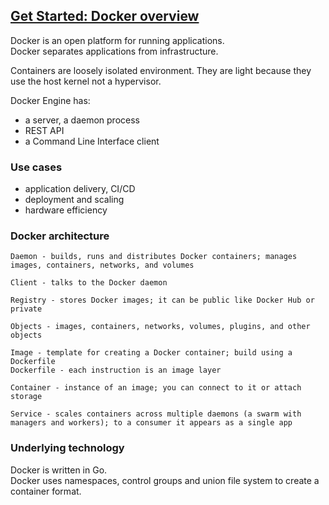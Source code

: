 ## [Get Started: Docker overview](https://docs.docker.com/engine/docker-overview/)

Docker is an open platform for running applications.  
Docker separates applications from infrastructure.  

Containers are loosely isolated environment. They are light because they use the host kernel not a hypervisor.  

Docker Engine has:  
* a server, a daemon process
* REST API
* a Command Line Interface client

### Use cases

* application delivery, CI/CD
* deployment and scaling
* hardware efficiency

### Docker architecture

```
Daemon - builds, runs and distributes Docker containers; manages images, containers, networks, and volumes

Client - talks to the Docker daemon

Registry - stores Docker images; it can be public like Docker Hub or private
```

```
Objects - images, containers, networks, volumes, plugins, and other objects

Image - template for creating a Docker container; build using a Dockerfile
Dockerfile - each instruction is an image layer

Container - instance of an image; you can connect to it or attach storage

Service - scales containers across multiple daemons (a swarm with managers and workers); to a consumer it appears as a single app
```

### Underlying technology

Docker is written in Go.  
Docker uses namespaces, control groups and union file system to create a container format.  
